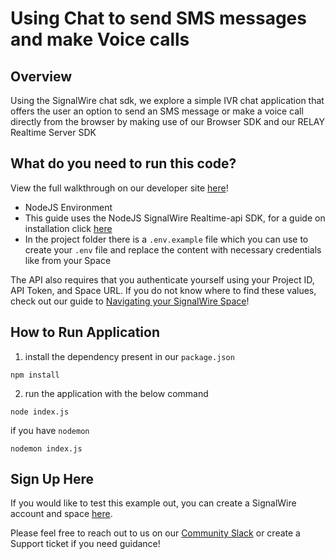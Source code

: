 # Using Chat to send SMS messages and make Voice calls

## Overview
Using the SignalWire chat sdk, we explore a simple IVR chat application that offers the user an option to send an SMS message or make a voice call directly from the browser by making use of our Browser SDK and our RELAY Realtime Server SDK   

## What do you need to run this code?

View the full walkthrough on our developer site [here](https://developer.signalwire.com/apis/docs/using-chat-to-send-message-and-initiate-calls#how-to-run-the-application)!

- NodeJS Environment 
- This guide uses the NodeJS SignalWire Realtime-api SDK, for a guide on installation click [here](https://developer2.signalwire.com/sdks/reference/realtime-sdk/realtime-sdk-reference)
- In the project folder there is a `.env.example` file which you can use to create your `.env` file and replace the content with necessary credentials like from your Space

The API also requires that you authenticate yourself using your Project ID, API Token, and Space URL. If you do not know where to find these values, check out our guide to [Navigating your SignalWire Space](https://developer.signalwire.com/apis/docs/navigating-your-space#api)!

## How to Run Application

1. install the dependency present in our `package.json`

```
npm install
```

2. run the application with the below command

```
node index.js
```

if you have `nodemon`

```
nodemon index.js
````


## Sign Up Here

If you would like to test this example out, you can create a SignalWire account and space [here](https://m.signalwire.com/signups/new?s=1).

Please feel free to reach out to us on our [Community Slack](https://signalwire.community/) or create a Support ticket if you need guidance!
